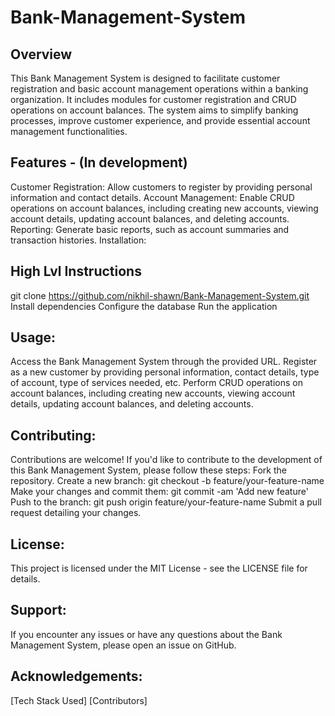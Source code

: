 # Bank-Management-System

## Overview

This Bank Management System is designed to facilitate customer registration and basic account management operations within a banking organization. It includes modules for customer registration and CRUD operations on account balances. The system aims to simplify banking processes, improve customer experience, and provide essential account management functionalities.

## Features - (In development)

Customer Registration: Allow customers to register by providing personal information and contact details.
Account Management: Enable CRUD operations on account balances, including creating new accounts, viewing account details, updating account balances, and deleting accounts.
Reporting: Generate basic reports, such as account summaries and transaction histories.
Installation:

## High Lvl Instructions
git clone https://github.com/nikhil-shawn/Bank-Management-System.git
Install dependencies
Configure the database 
Run the application

## Usage:
Access the Bank Management System through the provided URL.
Register as a new customer by providing personal information, contact details, type of account, type of services needed, etc.
Perform CRUD operations on account balances, including creating new accounts, viewing account details, updating account balances, and deleting accounts.

## Contributing:
Contributions are welcome! If you'd like to contribute to the development of this Bank Management System, please follow these steps:
Fork the repository.
Create a new branch: git checkout -b feature/your-feature-name
Make your changes and commit them: git commit -am 'Add new feature'
Push to the branch: git push origin feature/your-feature-name
Submit a pull request detailing your changes.

## License:
This project is licensed under the MIT License - see the LICENSE file for details.

## Support:
If you encounter any issues or have any questions about the Bank Management System, please open an issue on GitHub.

## Acknowledgements:
[Tech Stack Used]
[Contributors]
